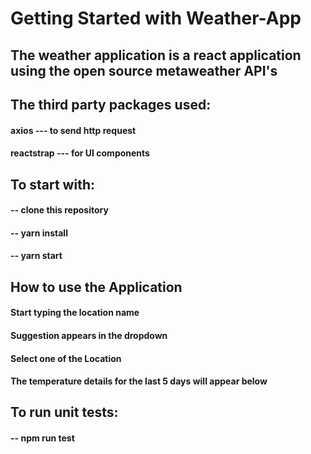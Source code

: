 # Getting Started with Weather-App

## The weather application is a react application using the open source metaweather API's

## The third party packages used:
  #### axios --- to send http request
  #### reactstrap --- for UI components

## To start with:
#### -- clone this repository
#### -- yarn install
#### -- yarn start

## How to use the Application
  #### Start typing the location name
  #### Suggestion appears in the dropdown
  #### Select one of the Location
  #### The temperature details for the last 5 days will appear below


## To run unit tests:

#### -- npm run test

